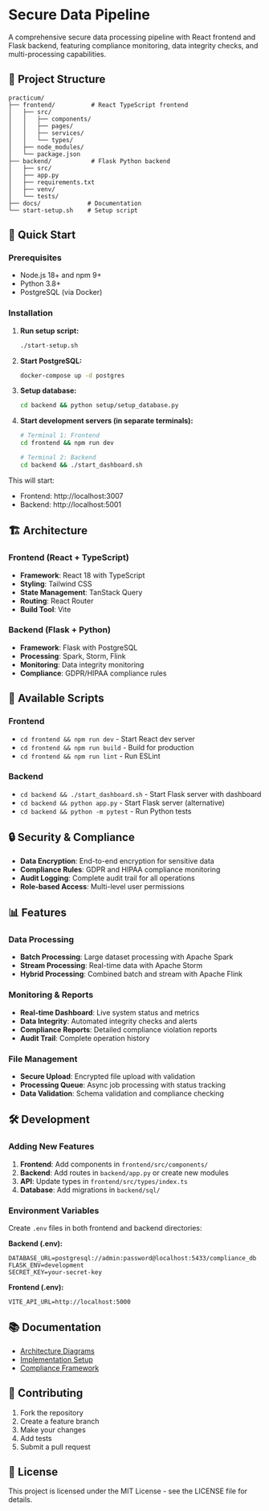 # Secure Data Pipeline

A comprehensive secure data processing pipeline with React frontend and Flask backend, featuring compliance monitoring, data integrity checks, and multi-processing capabilities.

## 📁 Project Structure

```
practicum/
├── frontend/          # React TypeScript frontend
│   ├── src/
│   │   ├── components/
│   │   ├── pages/
│   │   ├── services/
│   │   └── types/
│   ├── node_modules/
│   └── package.json
├── backend/           # Flask Python backend
│   ├── src/
│   ├── app.py
│   ├── requirements.txt
│   ├── venv/
│   └── tests/
├── docs/             # Documentation
└── start-setup.sh    # Setup script
```

## 🚀 Quick Start

### Prerequisites

- Node.js 18+ and npm 9+
- Python 3.8+
- PostgreSQL (via Docker)

### Installation

1. **Run setup script:**

   ```bash
   ./start-setup.sh
   ```

2. **Start PostgreSQL:**

   ```bash
   docker-compose up -d postgres
   ```

3. **Setup database:**

   ```bash
   cd backend && python setup/setup_database.py
   ```

4. **Start development servers (in separate terminals):**

   ```bash
   # Terminal 1: Frontend
   cd frontend && npm run dev

   # Terminal 2: Backend
   cd backend && ./start_dashboard.sh
   ```

This will start:

- Frontend: http://localhost:3007
- Backend: http://localhost:5001

## 🏗️ Architecture

### Frontend (React + TypeScript)

- **Framework**: React 18 with TypeScript
- **Styling**: Tailwind CSS
- **State Management**: TanStack Query
- **Routing**: React Router
- **Build Tool**: Vite

### Backend (Flask + Python)

- **Framework**: Flask with PostgreSQL
- **Processing**: Spark, Storm, Flink
- **Monitoring**: Data integrity monitoring
- **Compliance**: GDPR/HIPAA compliance rules

## 📝 Available Scripts

### Frontend

- `cd frontend && npm run dev` - Start React dev server
- `cd frontend && npm run build` - Build for production
- `cd frontend && npm run lint` - Run ESLint

### Backend

- `cd backend && ./start_dashboard.sh` - Start Flask server with dashboard
- `cd backend && python app.py` - Start Flask server (alternative)
- `cd backend && python -m pytest` - Run Python tests

## 🔒 Security & Compliance

- **Data Encryption**: End-to-end encryption for sensitive data
- **Compliance Rules**: GDPR and HIPAA compliance monitoring
- **Audit Logging**: Complete audit trail for all operations
- **Role-based Access**: Multi-level user permissions

## 📊 Features

### Data Processing

- **Batch Processing**: Large dataset processing with Apache Spark
- **Stream Processing**: Real-time data with Apache Storm
- **Hybrid Processing**: Combined batch and stream with Apache Flink

### Monitoring & Reports

- **Real-time Dashboard**: Live system status and metrics
- **Data Integrity**: Automated integrity checks and alerts
- **Compliance Reports**: Detailed compliance violation reports
- **Audit Trail**: Complete operation history

### File Management

- **Secure Upload**: Encrypted file upload with validation
- **Processing Queue**: Async job processing with status tracking
- **Data Validation**: Schema validation and compliance checking

## 🛠️ Development

### Adding New Features

1. **Frontend**: Add components in `frontend/src/components/`
2. **Backend**: Add routes in `backend/app.py` or create new modules
3. **API**: Update types in `frontend/src/types/index.ts`
4. **Database**: Add migrations in `backend/sql/`

### Environment Variables

Create `.env` files in both frontend and backend directories:

**Backend (.env):**

```
DATABASE_URL=postgresql://admin:password@localhost:5433/compliance_db
FLASK_ENV=development
SECRET_KEY=your-secret-key
```

**Frontend (.env):**

```
VITE_API_URL=http://localhost:5000
```

## 📚 Documentation

- [Architecture Diagrams](docs/architecture_diagrams.md)
- [Implementation Setup](docs/implementation_setup.md)
- [Compliance Framework](docs/research_evaluation_framework.md)

## 🤝 Contributing

1. Fork the repository
2. Create a feature branch
3. Make your changes
4. Add tests
5. Submit a pull request

## 📄 License

This project is licensed under the MIT License - see the LICENSE file for details.
